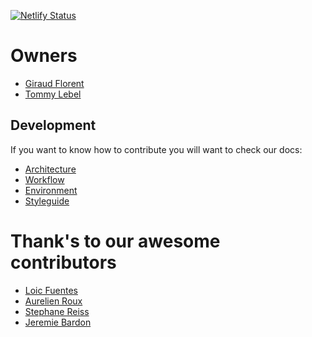 [![Netlify Status](https://api.netlify.com/api/v1/badges/e2424f31-4626-483e-8e1c-e558c921c6d5/deploy-status)](https://app.netlify.com/sites/vuemontreal/deploys)

# Owners

- [Giraud Florent](https://www.linkedin.com/in/fgiraud42/)
- [Tommy Lebel](https://www.linkedin.com/in/tommylebel/)

## Development

If you want to know how to contribute you will want to check our docs:

- [Architecture](./docs/architecture.md)
- [Workflow](./docs/workflow.md)
- [Environment](./docs/environment.md)
- [Styleguide](./docs/styleguide.md)

# Thank's to our awesome contributors

- [Loic Fuentes](https://github.com/fuentesloic)
- [Aurelien Roux](https://github.com/aurelienroux)
- [Stephane Reiss](https://github.com/T0RAT0RA)
- [Jeremie Bardon](https://github.com/jeremiebardon)
